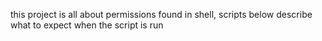 this project is all about permissions found in shell, scripts below describe what to expect when the script is run
